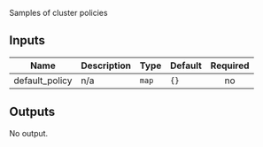 Samples of cluster policies

## Inputs

| Name | Description | Type | Default | Required |
|------|-------------|------|---------|:--------:|
| default\_policy | n/a | `map` | `{}` | no |

## Outputs

No output.

